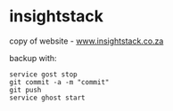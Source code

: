 insightstack
============

copy of website - www.insightstack.co.za

backup with:

    service gost stop
    git commit -a -m "commit"
    git push
    service ghost start

